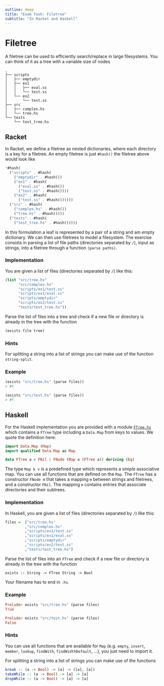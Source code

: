 ```yaml
---
outline: deep
title: "Exam Task: Filetree"
subtitle: "In Racket and Haskell"
---
```


# Filetree

A filetree can be used to efficiently search/replace in large filesystems.
You can think of it as a tree with a variable size of nodes

```
.
├── scripts
│   ├── emptydir
│   ├── ex1
│   │   ├── eval.ss
│   │   └── test.ss
│   └── ex2
│       └── test.ss
├── src
│   ├── complex.hs
│   └── tree.hs
└── tests
    └── test_tree.hs
```


## Racket


In Racket, we define a filetree as nested dictionaries,
where each directory is a key for a filetree.
An empty filetree is just `#hash()` the filetree above would look like
```scheme
'#hash(
  ("scripts" . #hash(
    ("emptydir" . #hash())
    ("ex1" . #hash(
      ("eval.ss" . #hash())
      ("test.ss" . #hash())))
    ("ex2" . #hash(
      ("test.ss" . #hash())))))
  ("src" . #hash(
    ("complex.hs" . #hash())
    ("tree.hs" . #hash())))
  ("tests" . #hash(
    ("test_tree.hs" . #hash()))))
```
In this formulation a leaf is represented by a pair of a string and am empty dictionary.  We can
then use filetrees to model a filesystem. The exercise consists in parsing a list of file paths
(directories separated by `/`), input as strings, into a filetree through a function `(parse
paths)`.


### Implementation

You are given a list of files (directories separated by `/`) like this:
```scheme
(list "src/tree.hs"
      "src/complex.hs"
      "scripts/ex1/test.ss"
      "scripts/ex1/eval.ss"
      "scripts/emptydir"
      "scripts/ex2/test.ss"
      "tests/test_tree.hs"))
```
Parse the list of files into a tree and check if a new file or directory is
already in the tree with the function
```scheme
(exists file tree)
```


### Hints

For splitting a string into a list of strings you can make use of the function `string-split`.


### Example

```scheme
(exists "src/tree.hs" (parse files))
> #t

(exists "src/test.hs" (parse files))
> #f
```


## Haskell

For the Haskell implementation you are provided with a module
[`FTree.hs`](/code/FTree.hs) which contains a `FTree` type
including a `Data.Map` from keys to values. We quote the definition here:
```haskell
import Data.Map (Map)
import qualified Data.Map as Map

data FTree a = FNil | FNode (Map a (FTree a)) deriving (Eq)
```
The type `Map k v` is a predefined type which represents a simple associative map.
You can use all functions that are defined on the `Map`. The `FTree` has a
constructor `FNode m` that takes a mapping `m` between strings and filetrees, and a
constructor `FNil`. The mapping `m` contains entries that associate directories and
their subtrees. 

### Implementation

In Haskell, you are given a list of files (directories separated by `/`) like
this:

```haskell
files =  ["src/tree.hs"
         ,"src/complex.hs"
         ,"scripts/ex1/test.ss"
         ,"scripts/ex1/eval.ss"
         ,"scripts/emptydir"
         ,"scripts/ex2/test.ss"
         ,"tests/test_tree.hs"]
```

Parse the list of files into an `FTree` and check if a new file or directory is
already in the tree with the function
```
exists :: String -> FTree String -> Bool
```

Your filename has to end in `.hs`.

### Example

```haskell
Prelude> exists "src/tree.hs" (parse files)
True

Prelude> exists "src/test.hs" (parse files)
False
```

### Hints

You can use all functions that are available for `Map` (e.g. `empty`, `insert`,
`member`, `lookup`, `findWith`, `findWidthDefault`, ...), you just need to
import it.

For splitting a string into a list of strings you can make use of the functions
```haskell
break :: (a -> Bool) -> [a] -> ([a], [a])
takeWhile :: (a -> Bool) -> [a] -> [a]
dropWhile :: (a -> Bool) -> [a] -> [a]
```
